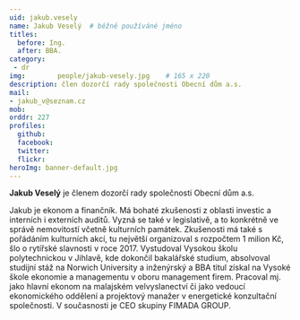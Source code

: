 ```yaml
---
uid: jakub.vesely
name: Jakub Veselý	# běžně používáné jméno
titles:
  before: Ing.
  after: BBA.
category:
 - dr
img: 		people/jakub-vesely.jpg    # 165 x 220
description: člen dozorčí rady společnosti Obecní dům a.s.
mail:
- jakub_v@seznam.cz
mob: 
orddr: 227
profiles:
  github:                 
  facebook: 		  
  twitter: 		  
  flickr:     		  
heroImg: banner-default.jpg  
---
```


**Jakub Veselý** je členem dozorčí rady společnosti Obecní dům a.s.

Jakub je ekonom a finančník. Má bohaté zkušenosti z oblasti investic a interních i externích auditů. Vyzná se také v legislativě, a to konkrétně ve správě nemovitostí včetně kulturních památek. Zkušenosti má také s pořádáním kulturních akcí, tu největší organizoval s rozpočtem 1 milion Kč, šlo o rytířské slavnosti v roce 2017. Vystudoval Vysokou školu polytechnickou v Jihlavě, kde dokončil bakalářské studium, absolvoval studijní stáž na Norwich University a inženýrský a BBA titul získal na Vysoké škole ekonomie a managementu v oboru management firem. Pracoval mj. jako hlavní ekonom na malajském velvyslanectví či jako vedoucí ekonomického oddělení a projektový manažer v energetické konzultační společnosti. V současnosti je CEO skupiny FIMADA GROUP.
